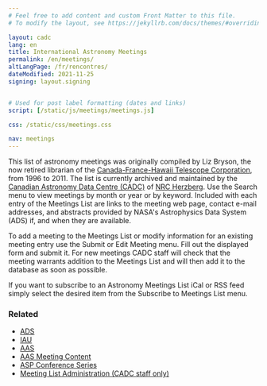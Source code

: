 ```yaml
---
# Feel free to add content and custom Front Matter to this file.
# To modify the layout, see https://jekyllrb.com/docs/themes/#overriding-theme-defaults

layout: cadc
lang: en
title: International Astronomy Meetings
permalink: /en/meetings/
altLangPage: /fr/rencontres/
dateModified: 2021-11-25
signing: layout.signing


# Used for post label formatting (dates and links)
script: [/static/js/meetings/meetings.js]

css: /static/css/meetings.css

nav: meetings
---
```


<p>
    This list of astronomy meetings was originally compiled by Liz Bryson,
    the now retired librarian of the
    <a rel="external" href="https://www.cfht.hawaii.edu">Canada-France-Hawaii Telescope Corporation</a>,
    from 1996 to 2011.
    The list is currently archived and maintained by the <a href="/en/">Canadian Astronomy Data Centre (CADC)</a> 
    of <a href="https://nrc.canada.ca/en/research-development/research-collaboration/research-centres/herzberg-astronomy-astrophysics-research-centre">NRC Herzberg</a>.
    Use the Search menu to view meetings by month or year or by keyword.
    Included with each entry of the Meetings List are links to the meeting
    web page, contact e-mail addresses, and abstracts provided by NASA's
    Astrophysics Data System (ADS) if, and when they are available.
</p>
<p>
    To add a meeting to the Meetings List or modify information for an
    existing meeting entry use the Submit or Edit Meeting menu. Fill
    out the displayed form and submit it. For new meetings CADC staff
    will check that the meeting warrants addition to the Meetings List
    and will then add it to the database as soon as possible.
</p>
<p>
    If you want to subscribe to an Astronomy Meetings List iCal or RSS
    feed simply select the desired item from the Subscribe to Meetings
    List menu.
</p>
<section class="well">
    <h3 class="mrgn-tp-0">Related</h3>
    <ul class="list-spcd">
        <li><a rel="external" href="http://adswww.harvard.edu">ADS</a></li>
        <li><a rel="external" href="http://www.iau.org">IAU</a></li>
        <li><a rel="external" href="http://aas.org">AAS</a></li>
        <li><a rel="external" href="http://aas.org/meetings/content-aas-meetings">AAS Meeting Content</a></li>
        <li><a rel="external" href="http://www.aspbooks.org">ASP Conference Series</a></li>
        <li><a href="/cadcbin/en/meetings/archive/meetingManage.pl">Meeting List Administration (CADC staff only)</a></li>
    </ul>
</section>
